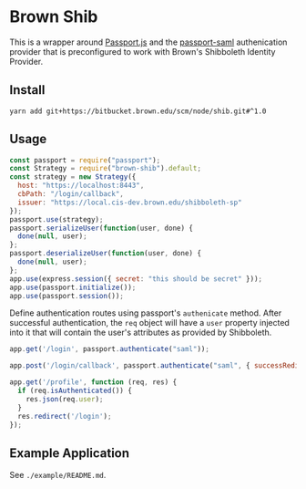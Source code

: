 # Brown Shib

This is a wrapper around [Passport.js](http://passportjs.org/) and the [passport-saml](https://www.npmjs.com/package/passport-saml) authenication provider that is preconfigured to work with Brown's Shibboleth Identity Provider.

## Install

```
yarn add git+https://bitbucket.brown.edu/scm/node/shib.git#^1.0
```

## Usage

```javascript
const passport = require("passport");
const Strategy = require("brown-shib").default;
const strategy = new Strategy({
  host: "https://localhost:8443",
  cbPath: "/login/callback",
  issuer: "https://local.cis-dev.brown.edu/shibboleth-sp"
});
passport.use(strategy);
passport.serializeUser(function(user, done) {
  done(null, user);
};
passport.deserializeUser(function(user, done) {
  done(null, user);
};
app.use(express.session({ secret: "this should be secret" }));
app.use(passport.initialize());
app.use(passport.session());
```

Define authentication routes using passport's `authenicate` method. After successful authentication, the `req` object will have a `user` property injected into it that will contain the user's attributes as provided by Shibboleth.

```javascript
app.get('/login', passport.authenticate("saml"));

app.post('/login/callback', passport.authenticate("saml", { successRedirect: '/', failureRedirect: '/error' });

app.get('/profile', function (req, res) {
  if (req.isAuthenticated()) {
    res.json(req.user);
  }
  res.redirect('/login');
});
```

## Example Application

See `./example/README.md`.
